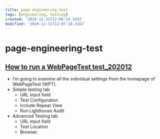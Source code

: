 ```yaml
---
title: page-engineering-test
tags: [engineering, testing]
created: '2020-12-31T12:06:19.343Z'
modified: '2020-12-31T12:07:18.316Z'
---
```


# page-engineering-test

## [How to run a WebPageTest test_202012](https://nooshu.github.io/blog/2020/12/31/how-to-run-a-webpagetest-test/)

- I’m going to examine all the individual settings from the homepage of WebPageTest (WPT). 
- Simple testing tab
  - URL input field
  - Test Configuration
  - Include Repeat View
  - Run Lighthouse Audit
- Advanced Testing tab
  - URL input field
  - Test Location
  - Browser
